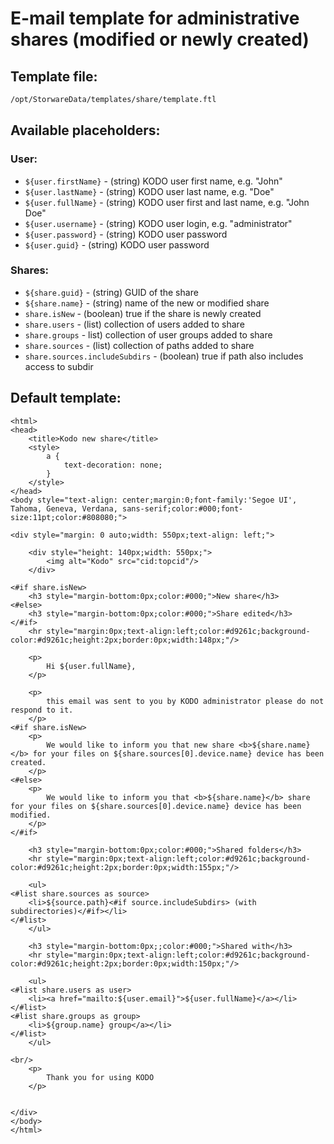 # E-mail template for administrative shares \(modified or newly created\)

## **Template file:**

```bash
/opt/StorwareData/templates/share/template.ftl
```

## **Available placeholders:**

### User:

* `${user.firstName}` - \(string\) KODO user first name, e.g. "John"
* `${user.lastName}` - \(string\) KODO user last name, e.g. "Doe"
* `${user.fullName}` - \(string\) KODO user first and last name, e.g. "John Doe"
* `${user.username}` - \(string\) KODO user login, e.g. "administrator"
* `${user.password}` - \(string\) KODO user password
* `${user.guid}` - \(string\) KODO user password

### Shares:

* `${share.guid}` - \(string\) GUID of the share
* `${share.name}` - \(string\) name of the new or modified share
* `share.isNew` - \(boolean\) true if the share is newly created
* `share.users` - \(list\) collection of users added to share
* `share.groups` - list\) collection of user groups added to share
* `share.sources` - \(list\) collection of paths added to share
* `share.sources.includeSubdirs` - \(boolean\) true if path also includes access to subdir

## **Default template:**

```markup
<html>
<head>
    <title>Kodo new share</title>
    <style>
        a {
            text-decoration: none;
        }
    </style>
</head>
<body style="text-align: center;margin:0;font-family:'Segoe UI', Tahoma, Geneva, Verdana, sans-serif;color:#000;font-size:11pt;color:#808080;">

<div style="margin: 0 auto;width: 550px;text-align: left;">

    <div style="height: 140px;width: 550px;">
        <img alt="Kodo" src="cid:topcid"/>
    </div>

<#if share.isNew>
    <h3 style="margin-bottom:0px;color:#000;">New share</h3>
<#else>
    <h3 style="margin-bottom:0px;color:#000;">Share edited</h3>
</#if>
    <hr style="margin:0px;text-align:left;color:#d9261c;background-color:#d9261c;height:2px;border:0px;width:148px;"/>

    <p>
        Hi ${user.fullName},
    </p>

    <p>
        this email was sent to you by KODO administrator please do not respond to it.
    </p>
<#if share.isNew>
    <p>
        We would like to inform you that new share <b>${share.name}</b> for your files on ${share.sources[0].device.name} device has been created.
    </p>
<#else>
    <p>
        We would like to inform you that <b>${share.name}</b> share for your files on ${share.sources[0].device.name} device has been modified.
    </p>
</#if>

    <h3 style="margin-bottom:0px;color:#000;">Shared folders</h3>
    <hr style="margin:0px;text-align:left;color:#d9261c;background-color:#d9261c;height:2px;border:0px;width:155px;"/>

    <ul>
<#list share.sources as source>
    <li>${source.path}<#if source.includeSubdirs> (with subdirectories)</#if></li>
</#list>
    </ul>

    <h3 style="margin-bottom:0px;;color:#000;">Shared with</h3>
    <hr style="margin:0px;text-align:left;color:#d9261c;background-color:#d9261c;height:2px;border:0px;width:150px;"/>

    <ul>
<#list share.users as user>
    <li><a href="mailto:${user.email}">${user.fullName}</a></li>
</#list>
<#list share.groups as group>
    <li>${group.name} group</a></li>
</#list>
    </ul>

<br/>
    <p>
        Thank you for using KODO
    </p>


</div>
</body>
</html>
```

